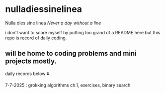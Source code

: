 # nulladiessinelinea
Nulla dies sine linea
*Never a day without a line*

i don't want to scare myself by putting too grand of a README here but this repo is record of daily coding.

will be home to coding problems and mini projects mostly. 
-----------------------------
daily records below ⬇️

7-7-2025 : grokking algorithms ch.1, exercises, binary search.
